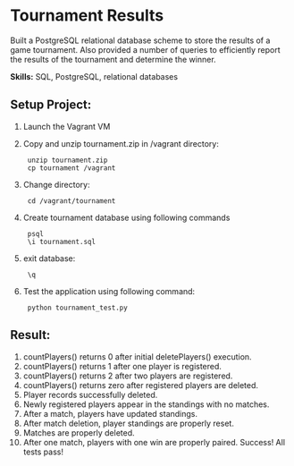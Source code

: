 <h1>Tournament Results</h1>

Built a PostgreSQL relational database scheme to store the results of a game tournament. Also provided a number of queries to efficiently report the results of the tournament and determine the winner.

<b>Skills:</b> SQL, PostgreSQL, relational databases


<h2>Setup Project:</h2>

1. Launch the Vagrant VM

2. Copy and unzip tournament.zip in /vagrant directory:

        unzip tournament.zip
        cp tournament /vagrant

3. Сhange directory:

        cd /vagrant/tournament

4. Create tournament database using following commands

        psql
        \i tournament.sql

5. exit database:
        
        \q

6. Test the application using following command:
    
        python tournament_test.py


<h2>Result:</h2>

1. countPlayers() returns 0 after initial deletePlayers() execution.
2. countPlayers() returns 1 after one player is registered.
3. countPlayers() returns 2 after two players are registered.
4. countPlayers() returns zero after registered players are deleted.
5. Player records successfully deleted.
6. Newly registered players appear in the standings with no matches.
7. After a match, players have updated standings.
8. After match deletion, player standings are properly reset.
9. Matches are properly deleted.
10. After one match, players with one win are properly paired.
 Success!  All tests pass!
